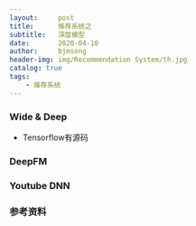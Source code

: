 ```yaml
---
layout:     post
title:      推荐系统之
subtitle:   深度模型
date:       2020-04-10
author:     bjmsong
header-img: img/Recommendation System/th.jpg
catalog: true
tags:
    - 推荐系统
---
```

### Wide & Deep
- Tensorflow有源码

### DeepFM


### Youtube DNN


### 参考资料
